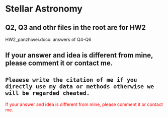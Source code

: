 # Stellar Astronomy

## Q2, Q3 and othr files in the root are for HW2
HW2_panzhiwei.docx: answers of Q4-Q6  
## If your answer and idea is different from mine, please comment it or contact me.
## `Pleaese write the citation of me if you directly use my data or methods otherwise we will be regarded cheated.`
<font color=red>If your answer and idea is different from mine, please comment it or contact me.</font>



